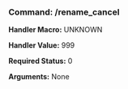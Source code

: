 ### Command: /rename_cancel

**Handler Macro:** UNKNOWN

**Handler Value:** 999

**Required Status:** 0

**Arguments:**
None
